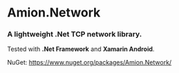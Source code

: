 # Amion.Network

### A lightweight .Net TCP network library.

Tested with **.Net Framework** and **Xamarin Android**.

NuGet: https://www.nuget.org/packages/Amion.Network/
